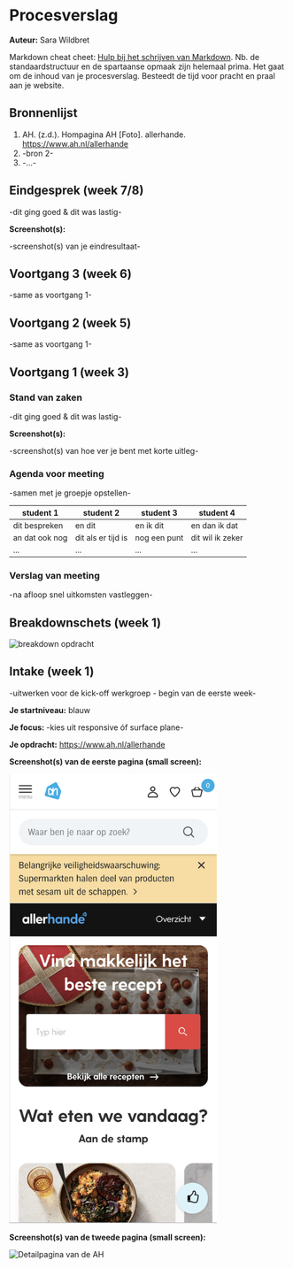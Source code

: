 # Procesverslag
**Auteur:** Sara Wildbret

Markdown cheat cheet: [Hulp bij het schrijven van Markdown](https://github.com/adam-p/markdown-here/wiki/Markdown-Cheatsheet). Nb. de standaardstructuur en de spartaanse opmaak zijn helemaal prima. Het gaat om de inhoud van je procesverslag. Besteedt de tijd voor pracht en praal aan je website.



## Bronnenlijst
1. AH. (z.d.). Hompagina AH [Foto]. allerhande. https://www.ah.nl/allerhande
2. -bron 2-
3. -...-



## Eindgesprek (week 7/8)

-dit ging goed & dit was lastig-

**Screenshot(s):**

-screenshot(s) van je eindresultaat-



## Voortgang 3 (week 6)

-same as voortgang 1-



## Voortgang 2 (week 5)

-same as voortgang 1-



## Voortgang 1 (week 3)

### Stand van zaken

-dit ging goed & dit was lastig-

**Screenshot(s):**

-screenshot(s) van hoe ver je bent met korte uitleg-

### Agenda voor meeting

-samen met je groepje opstellen-

| student 1      | student 2          | student 3    | student 4        |
| ---            | ---                | ---          | ---              |
| dit bespreken  | en dit             | en ik dit    | en dan ik dat    |
| an dat ook nog | dit als er tijd is | nog een punt | dit wil ik zeker |
| ...            | ...                | ...          | ...              |

### Verslag van meeting

-na afloop snel uitkomsten vastleggen-



## Breakdownschets (week 1)

<img src="projectweb/breakdown.pdf" width="375px" alt="breakdown opdracht">



## Intake (week 1)
-uitwerken voor de kick-off werkgroep - begin van de eerste week-

**Je startniveau:** blauw

**Je focus:** -kies uit responsive óf surface plane-

**Je opdracht:** https://www.ah.nl/allerhande

**Screenshot(s) van de eerste pagina (small screen):**

<img src="images/ah-homescreen.png" width="375px" alt="Homepagina van de AH">

**Screenshot(s) van de tweede pagina (small screen):**

<img src="projectweb/detailpagina-ah.png" width="375px" alt="Detailpagina van de AH">
